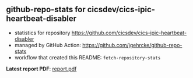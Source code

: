 ## github-repo-stats for cicsdev/cics-ipic-heartbeat-disabler

- statistics for repository https://github.com/cicsdev/cics-ipic-heartbeat-disabler
- managed by GitHub Action: https://github.com/jgehrcke/github-repo-stats
- workflow that created this README: `fetch-repository-stats`

**Latest report PDF**: [report.pdf](https://github.com/cicsdev/repo-stats/raw/reports/cicsdev/cics-ipic-heartbeat-disabler/latest-report/report.pdf)

